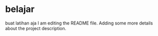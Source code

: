# belajar
buat latihan aja
I am editing the README file. Adding some more details about the project description.

